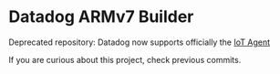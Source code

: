 # Datadog ARMv7 Builder

Deprecated repository: Datadog now supports officially the [IoT Agent](https://docs.datadoghq.com/agent/iot/?tab=deb)

If you are curious about this project, check previous commits.

